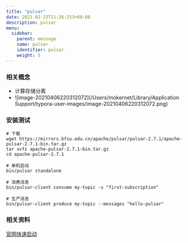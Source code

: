 ```yaml
---
title: "pulsar"
date: 2021-02-23T11:26:253+08:00
description: pulsar
menu:
  sidebar:
    parent: message
    name: pulsar
    identifier: pulsar
    weight: 5
---
```


### 相关概念

- 计算存储分离
- ![image-20210406220312072](/Users/mokernet/Library/Application Support/typora-user-images/image-20210406220312072.png)

### 安装测试

```shell
# 下载
wget https://mirrors.bfsu.edu.cn/apache/pulsar/pulsar-2.7.1/apache-pulsar-2.7.1-bin.tar.gz
tar xvfz apache-pulsar-2.7.1-bin.tar.gz
cd apache-pulsar-2.7.1

# 单机启动
bin/pulsar standalone

# 消费消息
bin/pulsar-client consume my-topic -s "first-subscription"

# 生产消息
bin/pulsar-client produce my-topic --messages "hello-pulsar"
```



### 相关资料

[官网快速启动](http://pulsar.apache.org/docs/zh-CN/standalone/)

